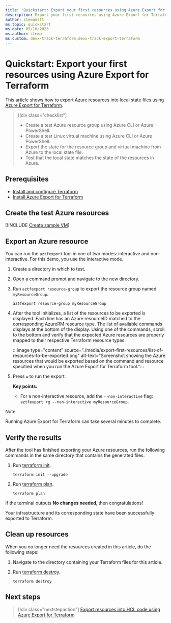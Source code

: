 ```yaml
---
title: 'Quickstart: Export your first resources using Azure Export for Terraform'
description: Export your first resources using Azure Export for Terraform on a resource group, both interactively and non-interactively. 
author: stemamsft
ms.topic: quickstart
ms.date: 05/10/2023
ms.author: stema
ms.custom: devx-track-terraform,devx-track-export-terraform
---
```


# Quickstart: Export your first resources using Azure Export for Terraform

This article shows how to export Azure resources into local state files using [Azure Export for Terraform](./export-terraform-overview.md).

> [!div class="checklist"]
> * Create a test Azure resource group using Azure CLI or Azure PowerShell.
> * Create a test Linux virtual machine using Azure CLI or Azure PowerShell.
> * Export the state for the resource group and virtual machine from Azure to the local state file.
> * Test that the local state matches the state of the resources in Azure.

## Prerequisites

- [Install and configure Terraform](/azure/developer/terraform/quickstart-configure)
- [Install Azure Export for Terraform](https://github.com/azure/aztfexport)

## Create the test Azure resources

[!INCLUDE [Create sample VM](../includes/create-vm.md)]

## Export an Azure resource

You can run the `aztfexport` tool in one of two modes: interactive and non-interactive. For this demo, you use the interactive mode.

1. Create a directory in which to test.

1. Open a command prompt and navigate to the new directory.

1. Run `aztfexport resource-group` to export the resource group named `myResourceGroup`.

    ```console
    aztfexport resource-group myResourceGroup
    ```

1. After the tool initializes, a list of the resources to be exported is displayed. Each line has an Azure resourceID matched to the corresponding AzureRM resource type. The list of available commands displays at the bottom of the display. Using one of the commands, scroll to the bottom and verify that the expected Azure resources are properly mapped to their respective Terraform resource types.

    :::image type="content" source="./media/export-first-resources/list-of-resources-to-be-exported.png" alt-text="Screenshot showing the Azure resources that would  be exported based on the command and resource specified when you run the Azure Export for Terraform tool.":::

1. Press `w` to run the export.

    **Key points:**
    - For a non-interactive resource, add the `--non-interactive` flag: `aztfexport rg --non-interactive myResourceGroup`.

> [!NOTE]
> Running Azure Export for Terraform can take several minutes to complete.

## Verify the results

After the tool has finished exporting your Azure resources, run the following commands in the same directory that contains the generated files.

1. Run [terraform init](https://developer.hashicorp.com/terraform/cli/commands/init).

    ```console
    terraform init --upgrade
    ```

1. Run [terraform plan](https://developer.hashicorp.com/terraform/cli/commands/plan).

    ```console
    terraform plan
    ```

If the terminal outputs **No changes needed**, then congratulations!

Your infrastructure and its corresponding state have been successfully exported to Terraform.

## Clean up resources

When you no longer need the resources created in this article, do the following steps:

1. Navigate to the directory containing your Terraform files for this article.

1. Run [terraform destroy](https://www.terraform.io/docs/commands/destroy.html).

    ```console
    terraform destroy
    ```

## Next steps

> [!div class="nextstepaction"]
> [Export resources into HCL code using Azure Export for Terraform](./export-resources-hcl.md)
